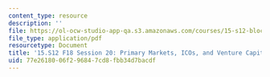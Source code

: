 ```yaml
---
content_type: resource
description: ''
file: https://ol-ocw-studio-app-qa.s3.amazonaws.com/courses/15-s12-blockchain-and-money-fall-2018/77e2618006f296847cd8fbb34d7bacdf_MIT15_S12F18_ses20.pdf
file_type: application/pdf
resourcetype: Document
title: '15.S12 F18 Session 20: Primary Markets, ICOs, and Venture Capital Part 2'
uid: 77e26180-06f2-9684-7cd8-fbb34d7bacdf
---
```

